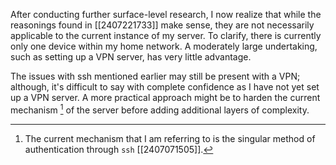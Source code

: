 After conducting further surface-level research, I now realize that while the reasonings found in [[2407221733]] make sense, they are not necessarily applicable to the current instance of my server. To clarify, there is currently only one device within my home network. A moderately large undertaking, such as setting up a VPN server, has very little advantage.

The issues with ssh mentioned earlier may still be present with a VPN; although, it's difficult to say with complete confidence as I have not yet set up a VPN server. A more practical approach might be to harden the current mechanism [^1] of the server before adding additional layers of complexity.

[^1]: The current mechanism that I am referring to is the singular method of authentication through `ssh` [[2407071505]].

